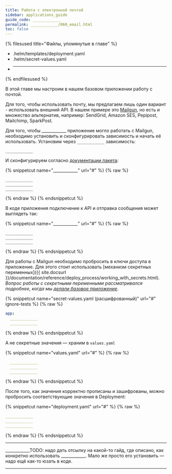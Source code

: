 ```yaml
---
title: Работа с электронной почтой
sidebar: applications_guide
guide_code: ____________
permalink: ____________/060_email.html
toc: false
---
```


{% filesused title="Файлы, упомянутые в главе" %}
- .helm/templates/deployment.yaml
- .helm/secret-values.yaml
- ____________
{% endfilesused %}

В этой главе мы настроим в нашем базовом приложении работу с почтой.

Для того, чтобы использовать почту, мы предлагаем лишь один вариант - использовать внешний API. В нашем примере это [Mailgun](https://www.mailgun.com/), но есть и множество альтернатив, например: SendGrid, Amazon SES, Pepipost, Mailchimp, SparkPost.

Для того, чтобы ____________ приложение могло работать с Mailgun, необходимо установить и сконфигурировать зависимость и начать её использовать. Установим через `____________` зависимость:

```shell
____________
```

И сконфигурируем согласно [документации пакета](____________):

{% snippetcut name="____________" url="#" %}
{% raw %}
```____________
____________
____________
____________
```
{% endraw %}
{% endsnippetcut %}

В коде приложения подключение к API и отправка сообщения может выглядеть так:

{% snippetcut name="____________" url="#" %}
{% raw %}
```____________
____________
____________
____________
```
{% endraw %}
{% endsnippetcut %}

Для работы с Mailgun необходимо пробросить в ключи доступа в приложение. Для этого стоит использовать [механизм секретных переменных]({{ site.docsurl }}/documentation/reference/deploy_process/working_with_secrets.html). *Вопрос работы с секретными переменными рассматривался подробнее, когда мы [делали базовое приложение](020_basic.html#secret-values-yaml).*

{% snippetcut name="secret-values.yaml (расшифрованный)" url="#" ignore-tests %}
{% raw %}
```yaml
app:
  ____________
  ____________
```
{% endraw %}
{% endsnippetcut %}

А не секретные значения — храним в `values.yaml`

{% snippetcut name="values.yaml" url="#" %}
{% raw %}
```yaml
  ____________
  ____________
  ____________
```
{% endraw %}
{% endsnippetcut %}

После того, как значения корректно прописаны и зашифрованы, можно пробросить соответствующие значения в Deployment:

{% snippetcut name="deployment.yaml" url="#" %}
{% raw %}
```yaml
____________
____________
____________
```
{% endraw %}
{% endsnippetcut %}

____________
____________TODO: надо дать отсылку на какой-то гайд, где описано, как конкретно использовать ____________. Мало же просто его установить — надо ещё как-то юзать в коде.
____________



<div id="go-forth-button">
    <go-forth url="070_redis.html" label="Подключаем redis" base-url="guides"></go-forth>
</div>
